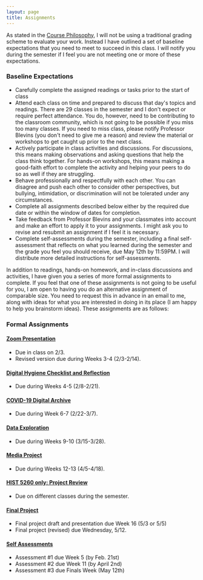 ```yaml
---
layout: page
title: Assignments
---
```


As stated in the [Course Philosophy]({{site.baseurl}}/), I will not be using a traditional grading scheme to evaluate your work. Instead I have outlined a set of baseline expectations that you need to meet to succeed in this class. I will notify you during the semester if I feel you are not meeting one or more of these expectations.

### Baseline Expectations

- Carefully complete the assigned readings or tasks prior to the start of class 
- Attend each class on time and prepared to discuss that day's topics and readings. There are 29 classes in the semester and I don't expect or require perfect attendance. You do, however, need to be contributing to the classroom community, which is not going to be possible if you miss too many classes. If you need to miss class, please notify Professor Blevins (you don't need to give me a reason) and review the material or workshops to get caught up prior to the next class. 
- Actively participate in class activities and discussions. For discussions, this means making observations and asking questions that help the class think together. For hands-on workshops, this means making a good-faith effort to complete the activity and helping your peers to do so as well if they are struggling.
- Behave professionally and respectfully with each other. You can disagree and push each other to consider other perspectives, but bullying, intimidation, or discrimination will not be tolerated under any circumstances.
- Complete all assignments described below either by the required due date or within the window of dates for completion. 
- Take feedback from Professor Blevins and your classmates into account and make an effort to apply it to your assignments. I might ask you to revise and resubmit an assignment if I feel it is necessary.
- Complete self-assessments during the semester, including a final self-assessment that reflects on what you learned during the semester and the grade you feel you should receive, due May 12th by 11:59PM. I will distribute more detailed instructions for self-assessments.

In addition to readings, hands-on homework, and in-class discussions and activities, I have given you a series of more formal assignments to complete. If you feel that one of these assignments is not going to be useful for you, I am open to having you do an alternative assignment of comparable size. You need to request this in advance in an email to me, along with ideas for what you are interested in doing in its place (I am happy to help you brainstorm ideas). These assignments are as follows:

### Formal Assignments

#### [Zoom Presentation]({{site.baseurl}}/assignments/zoom-presentation)
- Due in class on 2/3.
- Revised version due during Weeks 3-4 (2/3-2/14).

#### [Digital Hygiene Checklist and Reflection]({{site.baseurl}}/assignments/digital-hygiene)
- Due during Weeks 4-5 (2/8-2/21). 

#### [COVID-19 Digital Archive]({{site.baseurl}}/assignments/covid19-digital-archive)
- Due during Week 6-7 (2/22-3/7). 

#### [Data Exploration]({{site.baseurl}}/assignments/data-exploration)
- Due during Weeks 9-10 (3/15-3/28). 

#### [Media Project]({{site.baseurl}}/assignments/media-project)
- Due during Weeks 12-13 (4/5-4/18).

#### [HIST 5260 only: Project Review]({{site.baseurl}}/assignments/project-review)
- Due on different classes during the semester.

#### [Final Project]({{site.baseurl}}/assignments/final-project)
- Final project draft and presentation due Week 16 (5/3 or 5/5)
- Final project (revised) due Wednesday, 5/12.

#### [Self Assessments]({{site.baseurl}}/assignments/self-assessments)
- Assessment #1 due Week 5 (by Feb. 21st)
- Assessment #2 due Week 11 (by April 2nd)
- Assessment #3 due Finals Week (May 12th)